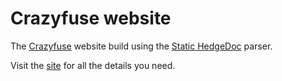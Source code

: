 # Crazyfuse website
The [Crazyfuse](https://crazyfuse.net/) website build using the [Static HedgeDoc](https://github.com/markg85/static-hedgedoc) parser.

Visit the [site](https://crazyfuse.net/) for all the details you need.
